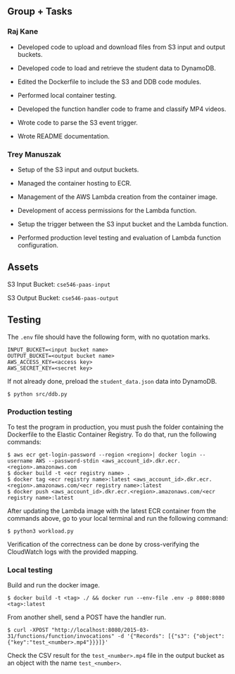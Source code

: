 ## Group + Tasks

### Raj Kane

  * Developed code to upload and download files from S3 input and output buckets.
  
  * Developed code to load and retrieve the student data to DynamoDB.
  
  * Edited the Dockerfile to include the S3 and DDB code modules.
  
  * Performed local container testing.
  
  * Developed the function handler code to frame and classify MP4 videos.
  
  * Wrote code to parse the S3 event trigger.
  
  * Wrote README documentation. 


### Trey Manuszak

  * Setup of the S3 input and output buckets.
  
  * Managed the container hosting to ECR.
  
  * Management of the AWS Lambda creation from the container image.
  
  * Development of access permissions for the Lambda function.
  
  * Setup the trigger between the S3 input bucket and the Lambda function.
  
  * Performed production level testing and evaluation of Lambda function configuration.

## Assets

S3 Input Bucket: `cse546-paas-input`

S3 Output Bucket: `cse546-paas-output`

## Testing 

The `.env` file should have the following form, with no quotation marks.

```
INPUT_BUCKET=<input bucket name>
OUTPUT_BUCKET=<output bucket name>
AWS_ACCESS_KEY=<access key>
AWS_SECRET_KEY=<secret key>
```

If not already done, preload the `student_data.json` data into DynamoDB.

```$ python src/ddb.py```

### Production testing

To test the program in production, you must push the folder containing the Dockerfile to the Elastic Container Registry. To do that, run the following commands:

```
$ aws ecr get-login-password --region <region>| docker login --username AWS --password-stdin <aws_account_id>.dkr.ecr.<region>.amazonaws.com
$ docker build -t <ecr registry name> .
$ docker tag <ecr registry name>:latest <aws_account_id>.dkr.ecr.<region>.amazonaws.com/<ecr registry name>:latest
$ docker push <aws_account_id>.dkr.ecr.<region>.amazonaws.com/<ecr registry name>:latest
```

After updating the Lambda image with the latest ECR container from the commands above, go to your local terminal and run the following command:

```$ python3 workload.py```

Verification of the correctness can be done by cross-verifying the CloudWatch logs with the provided mapping.

### Local testing

Build and run the docker image.

```$ docker build -t <tag> ./ && docker run --env-file .env -p 8080:8080 <tag>:latest```

From another shell, send a POST have the handler run.

```$ curl -XPOST "http://localhost:8080/2015-03-31/functions/function/invocations" -d '{"Records": [{"s3": {"object": {"key":"test_<number>.mp4"}}}]}'```

Check the CSV result for the `test_<number>.mp4` file in the output bucket as an object with the name `test_<number>`.
